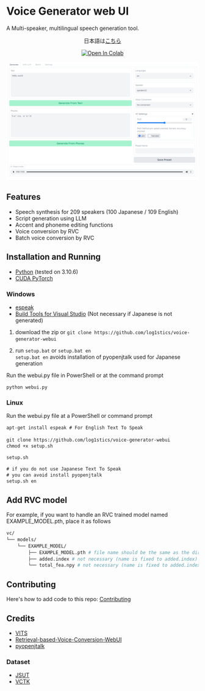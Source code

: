 # Voice Generator web UI
A Multi-speaker, multilingual speech generation tool.

<div align="center">

日本語は[こちら](docs/ja/README.md)

[![Open In Colab](https://img.shields.io/badge/Colab-F9AB00?style=for-the-badge&logo=googlecolab&color=525252)](https://colab.research.google.com/github/log1stics/voice-generator-webui/blob/main/colab.ipynb)

</div>

![](docs/images/Screenshot.png)

## Features

- Speech synthesis for 209 speakers (100 Japanese / 109 English)
- Script generation using LLM
- Accent and phoneme editing functions
- Voice conversion by RVC
- Batch voice conversion by RVC



## Installation and Running

- [Python](https://www.python.org/downloads/windows/) (tested on 3.10.6)
- [CUDA PyTorch](https://pytorch.org/get-started/locally/)


### Windows
- [espeak](docs/dependencies.md#espeak)
- [Build Tools for Visual Studio](docs/dependencies.md#build-tools-for-visual-studio) (Not necessary if Japanese is not generated)

1. download the zip or
`git clone https://github.com/log1stics/voice-generator-webui`

2. run `setup.bat` or `setup.bat en`  
`setup.bat en` avoids installation of pyopenjtalk used for Japanese generation

Run the webui.py file in PowerShell or at the command prompt
```
python webui.py
```

### Linux


Run the webui.py file at a PowerShell or command prompt
```shell
apt-get install espeak # For English Text To Speak

git clone https://github.com/log1stics/voice-generator-webui
chmod +x setup.sh
```
```
setup.sh
```

```shell
# if you do not use Japanese Text To Speak
# you can avoid install pyopenjtalk
setup.sh en
```

## Add RVC model

For example, if you want to handle an RVC trained model named EXAMPLE_MODEL.pth, place it as follows
```bash
vc/
└── models/
    └── EXAMPLE_MODEL/
        ├── EXAMPLE_MODEL.pth # file name should be the same as the directory name
        ├── added.index # not necessary (name is fixed to added.index)
        └── total_fea.npy # not necessary (name is fixed to added.index)
```



## Contributing
Here's how to add code to this repo: [Contributing](docs/add_vits.md)


## Credits

- [VITS](https://github.com/jaywalnut310/vits)
- [Retrieval-based-Voice-Conversion-WebUI](https://github.com/liujing04/Retrieval-based-Voice-Conversion-WebUI)
- [pyopenjtalk](https://github.com/r9y9/pyopenjtalk)

### Dataset
- [JSUT](https://sites.google.com/site/shinnosuketakamichi/publication/jsut)
- [VCTK](https://datashare.ed.ac.uk/handle/10283/2950)
